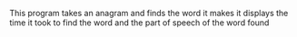 This program takes an anagram and finds the word it makes it displays the time
it took to find the word and the part of speech of the word found
